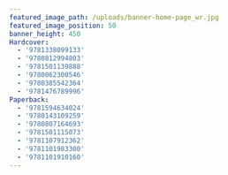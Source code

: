 ```yaml
---
featured_image_path: /uploads/banner-home-page_wr.jpg
featured_image_position: 50
banner_height: 450
Hardcover:
  - '9781338099133'
  - '9780812994803'
  - '9781501139888'
  - '9780062300546'
  - '9780385542364'
  - '9781476789996'
Paperback:
  - '9781594634024'
  - '9780143109259'
  - '9780807164693'
  - '9781501115073'
  - '9781107912362'
  - '9781101983300'
  - '9781101910160'
---
```



